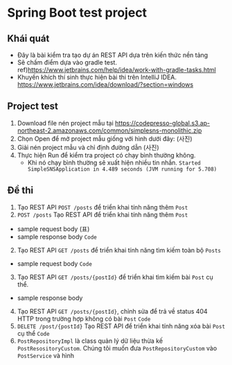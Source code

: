 # Spring Boot test project
## Khái quát
* Đây là bài kiểm tra tạo dự án REST API dựa trên kiến thức nền tảng
* Sẽ chấm điểm dựa vào gradle test. ref)https://www.jetbrains.com/help/idea/work-with-gradle-tasks.html
* Khuyến khích thí sinh thực hiện bài thi trên IntelliJ IDEA. https://www.jetbrains.com/idea/download/?section=windows

## Project test
1. Download file nén project mẫu tại https://codepresso-global.s3.ap-northeast-2.amazonaws.com/common/simplesns-monolithic.zip
2. Chọn Open để mở project mẫu giống với hình dưới đây:
   (사진)
3. Giải nén project mẫu và chỉ định đường dẫn
   (사진)
4. Thực hiện Run để kiểm tra project có chạy bình thường không.
   * Khi nó chạy bình thường sẽ xuất hiện nhiều tin nhắn. `Started SimpleSNSApplication in 4.489 seconds (JVM running for 5.708)`

 ## Đề thi
 1. Tạo REST API `POST /posts` để triển khai tính năng thêm `Post`
 2. `POST /posts` Tạo REST API  để triển khai tính năng thêm `Post`
 * sample request body
      (표)
 * sample response body
   `Code`
 2. Tạo REST API `GET /posts` để triển khai tính năng tìm kiếm toàn bộ `Posts`
 * sample request body
   `Code`
 3. Tạo REST API `GET /posts/{postId}` để triển khai tìm kiếm bài `Post` cụ thể.
 * sample response body
 4. Tạo REST API `GET /posts/{postId}`, chỉnh sửa để trả về status 404 HTTP trong trường hợp không có bài `Post`
   `Code`
 5. `DELETE /post/{postId}` Tạo REST API để triển khai tính năng xóa bài `Post` cụ thể
    `Code`
 6. `PostRepositoryImpl` là class quản lý dữ liệu thừa kế `PostResositoryCustom`. Chúng tôi muốn đưa `PostRepositoryCustom` vào `PostService` và hình

   

